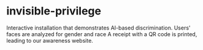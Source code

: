 # invisible-privilege
Interactive installation that demonstrates AI-based discrimination. Users' faces are analyzed for gender and race A receipt with a QR code is printed, leading to our awareness website.
